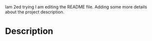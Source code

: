 
Iam 2ed trying
I am editing the README file. Adding some more details about the project description.
# Description

